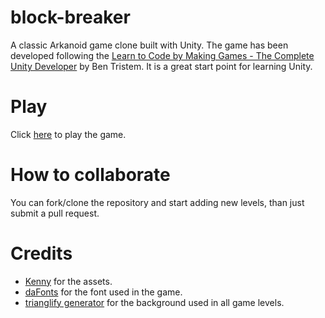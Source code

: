 # block-breaker
A classic Arkanoid game clone built with Unity. The game has been developed following the [Learn to Code by Making Games - The Complete Unity Developer](https://www.udemy.com/unitycourse) by Ben Tristem.
It is a great start point for learning Unity.

# Play
Click [here](https://edesdan.github.io/block-breaker/ "Block Bracker") to play the game.

# How to collaborate
You can fork/clone the repository and start adding new levels, than just submit a pull request.

# Credits
- [Kenny](http://kenney.nl/assets) for the assets.
- [daFonts](http://www.dafont.com/) for the font used in the game.
- [trianglify generator](https://qrohlf.com/trianglify-generator/) for the background used in all game levels.
